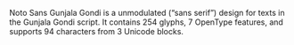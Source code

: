 Noto Sans Gunjala Gondi is a unmodulated (“sans serif”) design for texts in the Gunjala Gondi script. It contains 254 glyphs, 7 OpenType features, and supports 94 characters from 3 Unicode blocks.